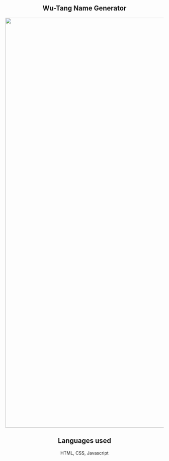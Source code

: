 <section>
  <h1 align="center">Wu-Tang Name Generator</h1>
<p align="center">

  </p>

<section align="center">
  <img width="1300" alt="Screen Shot 2022-06-05 at 5 05 23 PM" src="https://user-images.githubusercontent.com/102041426/172070602-4d6330e9-373e-497a-9d92-33cd3506f331.png">

 </section>


</section>

<h2 align="center"> Languages used</h2>
<p align="center"> HTML, CSS, Javascript  </p>

